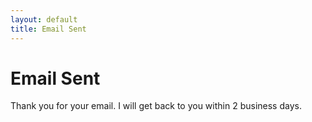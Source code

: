```yaml
---
layout: default
title: Email Sent
---
```

# Email Sent

Thank you for your email. I will get back to you within 2 business days.